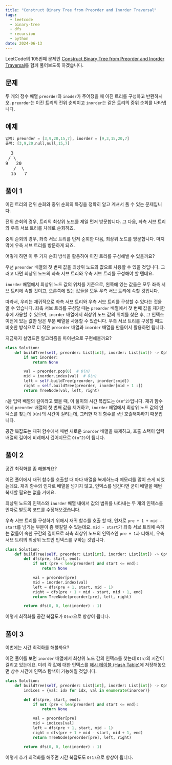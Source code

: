 ```yaml
---
title: "Construct Binary Tree from Preorder and Inorder Traversal"
tags:
  - leetcode
  - binary-tree
  - dfs
  - recursion
  - python
date: 2024-06-13
---
```


LeetCode의 105번째 문제인 [Construct Binary Tree from Preorder and Inorder Traversal](https://leetcode.com/problems/construct-binary-tree-from-preorder-and-inorder-traversal/)를 함께 풀어보도록 하겠습니다.

## 문제

두 개의 정수 배열 `preorder`와 `inoder`가 주어졌을 때 이진 트리를 구성하고 반환하시오.
`preorder`는 이진 트리의 전위 순회이고 `inorder`는 같은 트리의 중위 순회를 나타냅니다.

## 예제

```py
입력: preorder = [3,9,20,15,7], inorder = [9,3,15,20,7]
출력: [3,9,20,null,null,15,7]
```

<pre>
  3
 / \
9   20
   /  \
  15   7
</pre>

## 풀이 1

이진 트리의 전위 순회와 중위 순회의 특징을 정확히 알고 계셔서 풀 수 있는 문제입니다.

전위 순회의 경우, 트리의 최상위 노드를 제일 먼저 방문합니다.
그 다음, 좌측 서브 트리와 우측 서브 트리를 차례로 순회하죠.

중위 순회의 경우, 좌측 서브 트리를 먼저 순회한 다음, 최상위 노드를 방문합니다.
마지막에 우측 서브 트리를 방문하게 되죠.

어떻게 하면 이 두 가지 순회 방식을 활용하여 이진 트리를 구성해낼 수 있을까요?

우선 `preorder` 배열의 첫 번째 값을 최상위 노드의 값으로 사용할 수 있을 것입니다.
그러고 나면 최상위 노드의 좌측 서브 트리와 우측 서브 트리를 구성해야 할 텐데요.

`inorder` 배열에서 최상위 노드 값의 위치를 기준으로, 왼쪽에 있는 값들은 모두 좌측 서브 트리에 속할 것이고, 오른쪽에 있는 값들을 모두 우측 서브 트리에 속할 것입니다.

따라서, 우리는 재귀적으로 좌측 서브 트리와 우측 서브 트리를 구성할 수 있다는 것을 알 수 있습니다.
좌측 서브 트리를 구성할 때는 `preorder` 배열에서 첫 번째 값을 제거한 후에 사용할 수 있으며,
`inorder` 배열에서 최상위 노드 값의 위치를 찾은 후, 그 인덱스 이전에 있는 값만 담은 부분 배열을 사용할 수 있습니다.
우측 서브 트리를 구성할 때도 비슷한 방식으로 더 작은 `preorder` 배열과 `inorder` 배열을 만들어서 활용하면 됩니다.

지금까지 설명드린 알고리즘을 파이썬으로 구현해볼까요?

```py
class Solution:
    def buildTree(self, preorder: List[int], inorder: List[int]) -> Optional[TreeNode]:
        if not inorder:
            return None

        val = preorder.pop(0)  # O(n)
        mid = inorder.index(val)  # O(n)
        left = self.buildTree(preorder, inorder[:mid])
        right = self.buildTree(preorder, inorder[mid + 1 :])
        return TreeNode(val, left, right)
```

`n`을 입력 배열의 길이라고 했을 때, 이 풀이의 시간 복잡도는 `O(n^2)`입니다.
재귀 함수에서 `preorder` 배열의 첫 번째 값을 제거하고, `inorder` 배열에서 최상위 노드 값의 인덱스를 찾는데 `O(n)`의 시간이 걸리는데, 그러한 재귀 함수를 `n`번 호출해야하기 때문입니다.

공간 복잡도는 재귀 함수에서 매번 새로운 `inorder` 배열을 복제하고, 호출 스택이 입력 배열의 길이에 비례해서 깊어지므로 `O(n^2)`이 됩니다.

## 풀이 2

공간 최적화를 좀 해볼까요?

이전 풀이에서 재귀 함수를 호출할 때 마다 배열을 복제하느라 메모리를 많이 쓰게 되었는데요.
재귀 함수의 인자로 배열을 넘기지 않고, 인덱스를 넘긴다면 굳이 배열을 매번 복제할 필요는 없을 거에요.

최상위 노드의 인덱스와 `inorder` 배열 내에서 값의 범위를 나타내는 두 개의 인덱스를 인자로 받도록 코드를 수정해보겠습니다.

우측 서브 트리를 구성하기 위해서 재귀 함수를 호출 할 때, 인자로 `pre + 1 + mid - start`를 넘기는 부분이 좀 햇갈릴 수 있는데요.
`mid - start`가 좌측 서브 트리에 속하는 값들이 속한 구간의 길이므로 좌측 최상위 노드의 인덱스인 `pre + 1`과 더해서, 우측 서브 트리의 최상위 노드인 인덱스를 구하는 것입니다.

```py
class Solution:
    def buildTree(self, preorder: List[int], inorder: List[int]) -> Optional[TreeNode]:
        def dfs(pre, start, end):
            if not (pre < len(preorder) and start <= end):
                return None

            val = preorder[pre]
            mid = inorder.index(val)
            left = dfs(pre + 1, start, mid - 1)
            right = dfs(pre + 1 + mid - start, mid + 1, end)
            return TreeNode(preorder[pre], left, right)

        return dfs(0, 0, len(inorder) - 1)
```

이렇게 최적화를 공간 복잡도가 `O(n)`으로 향상이 됩니다.

## 풀이 3

이번에는 시간 최적화를 해볼까요?

이전 풀이를 보면 `inorder` 배열에서 최상위 노드 값의 인덱스를 찾는데 `O(n)`의 시간이 걸리고 있는데요.
미리 각 값에 대한 인덱스를 [해시 테이블 (Hash Table)](/data-structures/hash-table/)에 저장해놓으면 상수 시간에 인덱스 탐색이 가능해질 것입니다.

```py
class Solution:
    def buildTree(self, preorder: List[int], inorder: List[int]) -> Optional[TreeNode]:
        indices = {val: idx for idx, val in enumerate(inorder)}

        def dfs(pre, start, end):
            if not (pre < len(preorder) and start <= end):
                return None

            val = preorder[pre]
            mid = indices[val]
            left = dfs(pre + 1, start, mid - 1)
            right = dfs(pre + 1 + mid - start, mid + 1, end)
            return TreeNode(preorder[pre], left, right)

        return dfs(0, 0, len(inorder) - 1)
```

이렇게 추가 최적화를 해주면 시간 복잡도도 `O(1)`으로 향상이 됩니다.
